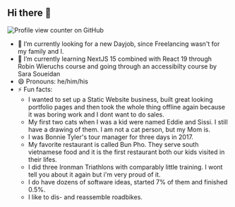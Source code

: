 ## Hi there 👋

![Profile view counter on GitHub](https://komarev.com/ghpvc/?username=perisicnikola37)

- 🔭 I’m currently looking for a new Dayjob, since Freelancing wasn't for my family and I.
- 🌱 I’m currently learning NextJS 15 combined with React 19 through Robin Wieruchs course and going through an accessibilty course by Sara Soueidan
- 😄 Pronouns: he/him/his
- ⚡ Fun facts:
    - I wanted to set up a Static Website business, built great looking portfolio pages and then took the whole thing offline again because it was boring work and I dont want to do sales.
    - My first two cats when I was a kid were named Eddie and Sissi. I still have a drawing of them. I am not a cat person, but my Mom is. 
    - I was Bonnie Tyler's tour manager for three days in 2017. 
    - My favorite restaurant is called Bun Pho. They serve south vietnamese food and it is the first restaurant both our kids visited in their lifes.
    - I did three Ironman Triathlons with comparably little training. I wont tell you about it again but i'm very proud of it.
    - I do have dozens of software ideas, started 7% of them and finished 0.5%.
    - I like to dis- and reassemble roadbikes.
  
      

